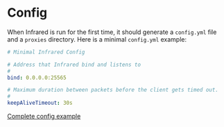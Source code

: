 # Config

When Infrared is run for the first time, it should generate a `config.yml` file and a `proxies` directory.
Here is a minimal `config.yml` example:

```yml
# Minimal Infrared Config

# Address that Infrared bind and listens to
#
bind: 0.0.0.0:25565

# Maximum duration between packets before the client gets timed out.
#
keepAliveTimeout: 30s
```

[Complete config example](https://github.com/haveachin/infrared/blob/main/configs/config.yml)
